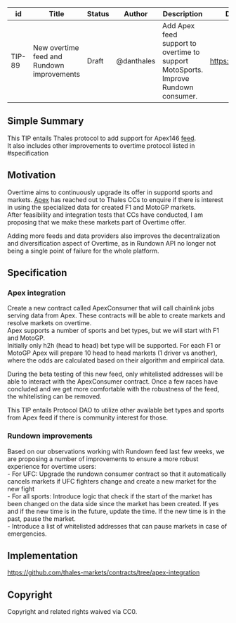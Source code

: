 
| id      | Title | Status | Author | Description | Discussions to | Created |
| ----------- | ----------- | ----------- | ----------- | ----------- | ----------- | ----------- |
| TIP-89 | New overtime feed and Rundown improvements | Draft | @danthales | Add Apex feed support to overtime to support MotoSports. Improve Rundown consumer. | https://discord.gg/thales | 2022-09-12

## Simple Summary

This TIP entails Thales protocol to add support for Apex146 [feed](https://market.link/nodes/Apex146/integrations).   
It also includes other improvements to overtime protocol listed in #specification  

## Motivation  
Overtime aims to continuously upgrade its offer in supportd sports and markets. [Apex](https://www.apex146.com/) has reached out to Thales CCs to enquire if there is interest in using the specialized data for created F1 and MotoGP markets.  
After feasibility and integration tests that CCs have conducted, I am proposing that we make these markets part of Overtime offer.  

Adding more feeds and data providers also improves the decentralization and diversification aspect of Overtime, as in Rundown API no longer not being a single point of failure for the whole platform.  

## Specification
### Apex integration  

Create a new contract called ApexConsumer that will call chainlink jobs serving data from Apex. These contracts will be able to create markets and resolve markets on overtime.  
Apex supports a number of sports and bet types, but we will start with F1 and MotoGP.  
Initially only h2h (head to head) bet type will be supported. For each F1 or MotoGP Apex will prepare 10 head to head markets (1 driver vs another), where the odds are calculated based on their algorithm and empirical data.  

During the beta testing of this new feed, only whitelisted addresses will be able to interact with the ApexConsumer contract. Once a few races have concluded and we get more comfortable with the robustness of the feed, the whitelisting can be removed.  

This TIP entails Protocol DAO to utilize other available bet types and sports from Apex feed if there is community interest for those.  

### Rundown improvements

Based on our observations working with Rundown feed last few weeks, we are proposing a number of improvements to ensure a more robust experience for overtime users:  
    - For UFC: Upgrade the rundown consumer contract so that it automatically cancels markets if UFC fighters change and create a new market for the new fight  
    - For all sports: Introduce logic that check if the start of the market has been changed on the data side since the market has been created. If yes and if the new time is in the future, update the time. If the new time is in the past, pause the market.  
    - Introduce a list of whitelisted addresses that can pause markets in case of emergencies.        


## Implementation
https://github.com/thales-markets/contracts/tree/apex-integration

## Copyright

Copyright and related rights waived via CC0.
